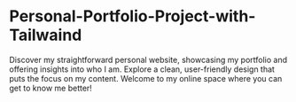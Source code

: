 # Personal-Portfolio-Project-with-Tailwaind
Discover my straightforward personal website, showcasing my portfolio and offering insights into who I am. Explore a clean, user-friendly design that puts the focus on my content. Welcome to my online space where you can get to know me better!
